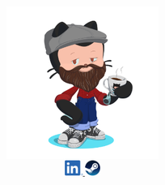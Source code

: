 <div align='center'>
    <img src="https://raw.githubusercontent.com/milocosta/milocosta/main/miloctocat2.png" width="300"/>
</div>

<div align='center'>
    <a href="https://www.linkedin.com/in/camilo-costa-072a1336/" target="_blank"><img height="30" src="https://raw.githubusercontent.com/milocosta/milocosta/main/in.png"/>
    <a href="https://steamcommunity.com/id/milocosta/" target="_blank"><img height="30" src="https://raw.githubusercontent.com/milocosta/milocosta/main/steam.png"/>
</div>

<br>

<!--div align='center'>
    <a href="https://github.com/milocosta">
    <img height="180em" src="https://github-readme-stats.vercel.app/api?username=milocosta&theme=react&show_icons=true&&include_all_commits=true&count_private=true"/>
    <img height="180em" src="https://github-readme-stats.vercel.app/api/top-langs/?username=milocosta&theme=react&layout=compact&langs_count=5"/>
</div-->

<!--p align='center'>
    <img src="https://raw.githubusercontent.com/milocosta/milocosta/main/miloctocat2.png" width="300"/>
</p-->

<!--p align='center'>
    <a href="https://www.linkedin.com/in/camilo-costa-072a1336/" target="_blank"><img height="30" src="https://raw.githubusercontent.com/milocosta/milocosta/main/in.png"></a>
    <a href="https://steamcommunity.com/id/milocosta/" target="_blank"><img height="30" src="https://raw.githubusercontent.com/milocosta/milocosta/main/steam.png"></a>
    <a href="https://discord.com/users/551810246587318272/" target="_blank"><img height="30" src="https://raw.githubusercontent.com/milocosta/milocosta/main/discord.png"></a> comentar
    <a href="http://lattes.cnpq.br/7677595601047677" target="_blank"><img height="30" src="https://raw.githubusercontent.com/milocosta/milocosta/main/lattes.svg"></a> comentar
</p-->

<!-- 
[![Github stats](https://github-readme-stats.vercel.app/api?username=milocosta&theme=react&show_icons=true&&include_all_commits=true&count_private=true)](https://github.com/anuraghazra/github-readme-stats)
-->
<!--
[![Top Langs](https://github-readme-stats.vercel.app/api/top-langs/?username=milocosta&theme=react&layout=compact)](https://github.com/anuraghazra/github-readme-stats) -->

<!--[![Wakatime stats](https://github-readme-stats.vercel.app/api/wakatime?username=milocosta&theme=react&layout=compact)](https://github.com/anuraghazra/github-readme-stats)/-->

